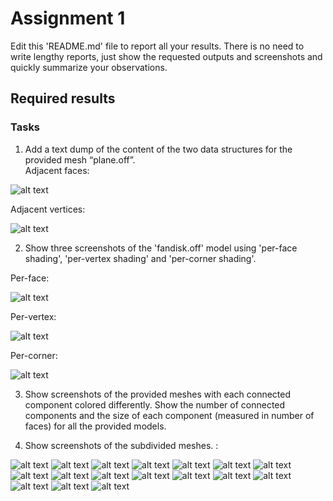 # Assignment 1

Edit this 'README.md' file to report all your results. There is no need to write lengthy reports, just show the requested outputs and screenshots and quickly summarize your observations.   

## Required results

### Tasks
1) Add a text dump of the content of the two data structures for the provided mesh “plane.off”.<br/>
Adjacent faces:<br/>

![alt text](https://github.com/eth-igl/gp20-alessiapacca/blob/master/assignment1/results/img1.png)





Adjacent vertices:<br/>

![alt text](https://github.com/eth-igl/gp20-alessiapacca/blob/master/assignment1/results/img2.png)


2) Show three screenshots of the 'fandisk.off' model using 'per-face shading', 'per-vertex shading' and 'per-corner shading'.

Per-face:<br/>

![alt text](https://github.com/eth-igl/gp20-alessiapacca/blob/master/assignment1/results/e3.png)

Per-vertex:<br/>

![alt text](https://github.com/eth-igl/gp20-alessiapacca/blob/master/assignment1/results/e4.png)

Per-corner:<br/>

![alt text](https://github.com/eth-igl/gp20-alessiapacca/blob/master/assignment1/results/e5.png)

3) Show screenshots of the provided meshes with each connected component colored differently. Show the number of connected components and the size of each component (measured in number
of faces) for all the provided models.

4) Show screenshots of the subdivided meshes.
:<br/>

![alt text](https://github.com/eth-igl/gp20-alessiapacca/blob/master/assignment1/results/a1.png)
![alt text](https://github.com/eth-igl/gp20-alessiapacca/blob/master/assignment1/results/a7.png)
![alt text](https://github.com/eth-igl/gp20-alessiapacca/blob/master/assignment1/results/b1.png)
![alt text](https://github.com/eth-igl/gp20-alessiapacca/blob/master/assignment1/results/b7.png)
![alt text](https://github.com/eth-igl/gp20-alessiapacca/blob/master/assignment1/results/c1.png)
![alt text](https://github.com/eth-igl/gp20-alessiapacca/blob/master/assignment1/results/c7.png)
![alt text](https://github.com/eth-igl/gp20-alessiapacca/blob/master/assignment1/results/d1.png)
![alt text](https://github.com/eth-igl/gp20-alessiapacca/blob/master/assignment1/results/d7.png)
![alt text](https://github.com/eth-igl/gp20-alessiapacca/blob/master/assignment1/results/e1.png)
![alt text](https://github.com/eth-igl/gp20-alessiapacca/blob/master/assignment1/results/e7.png)
![alt text](https://github.com/eth-igl/gp20-alessiapacca/blob/master/assignment1/results/f1.png)
![alt text](https://github.com/eth-igl/gp20-alessiapacca/blob/master/assignment1/results/f7.png)
![alt text](https://github.com/eth-igl/gp20-alessiapacca/blob/master/assignment1/results/g1.png)
![alt text](https://github.com/eth-igl/gp20-alessiapacca/blob/master/assignment1/results/g7.png)
![alt text](https://github.com/eth-igl/gp20-alessiapacca/blob/master/assignment1/results/h7.png)
![alt text](https://github.com/eth-igl/gp20-alessiapacca/blob/master/assignment1/results/i1.png)
![alt text](https://github.com/eth-igl/gp20-alessiapacca/blob/master/assignment1/results/i7.png)

